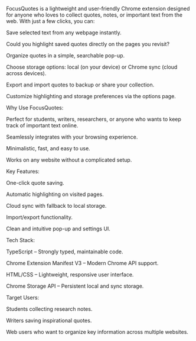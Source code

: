 FocusQuotes is a lightweight and user-friendly Chrome extension designed for anyone who loves to collect quotes, notes, or important text from the web. With just a few clicks, you can:

Save selected text from any webpage instantly.

Could you highlight saved quotes directly on the pages you revisit?

Organize quotes in a simple, searchable pop-up.

Choose storage options: local (on your device) or Chrome sync (cloud across devices).

Export and import quotes to backup or share your collection.

Customize highlighting and storage preferences via the options page.

Why Use FocusQuotes:

Perfect for students, writers, researchers, or anyone who wants to keep track of important text online.

Seamlessly integrates with your browsing experience.

Minimalistic, fast, and easy to use.

Works on any website without a complicated setup.

Key Features:

One-click quote saving.

Automatic highlighting on visited pages.

Cloud sync with fallback to local storage.

Import/export functionality.

Clean and intuitive pop-up and settings UI.

Tech Stack:

TypeScript – Strongly typed, maintainable code.

Chrome Extension Manifest V3 – Modern Chrome API support.

HTML/CSS – Lightweight, responsive user interface.

Chrome Storage API – Persistent local and sync storage.

Target Users:

Students collecting research notes.

Writers saving inspirational quotes.

Web users who want to organize key information across multiple websites.
